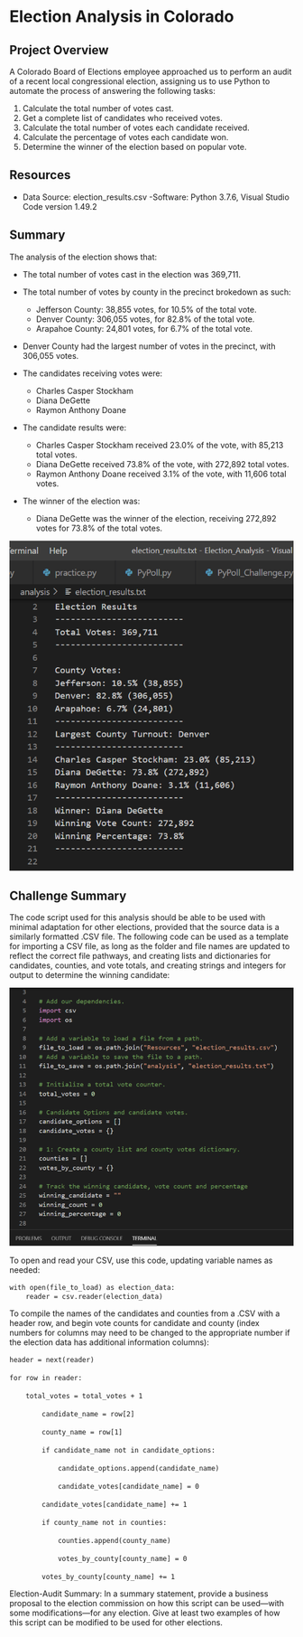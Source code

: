 # Election Analysis in Colorado

## Project Overview
A Colorado Board of Elections employee approached us to perform an audit of a recent local 
congressional election, assigning us to use Python to automate the process of answering the 
following tasks: 

1. Calculate the total number of votes cast.
2. Get a complete list of candidates who received votes.
3. Calculate the total number of votes each candidate received.
4. Calculate the percentage of votes each candidate won.
5. Determine the winner of the election based on popular vote.

## Resources
- Data Source: election_results.csv
-Software: Python 3.7.6, Visual Studio Code version 1.49.2

## Summary
The analysis of the election shows that:
- The total number of votes cast in the election was 369,711.

- The total number of votes by county in the precinct brokedown as such:
	- Jefferson County: 38,855 votes, for 10.5% of the total vote.
	- Denver County: 306,055 votes, for 82.8% of the total vote.
	- Arapahoe County: 24,801 votes, for 6.7% of the total vote.

- Denver County had the largest number of votes in the precinct, with 306,055 votes. 

- The candidates receiving votes were:
	- Charles Casper Stockham
	- Diana DeGette
	- Raymon Anthony Doane

- The candidate results were:
	- Charles Casper Stockham received 23.0% of the vote, with 85,213 total votes.
	- Diana DeGette received 73.8% of the vote, with 272,892 total votes.
	- Raymon Anthony Doane received 3.1% of the vote, with 11,606 total votes. 

- The winner of the election was:
	- Diana DeGette was the winner of the election, receiving 272,892 votes for 73.8% 
	of the total votes. 

![Election Results](https://github.com/greensleeves8/Election_Analysis/blob/master/analysis/Election_Results.png "Election Results")

## Challenge Summary
The code script used for this analysis should be able to be used with minimal adaptation for
other elections, provided that the source data is a similarly formatted .CSV file. The 
following code can be used as a template for importing a CSV file, as long as the folder and
file names are updated to reflect the correct file pathways, and creating lists and dictionaries
for candidates, counties, and vote totals, and creating strings and integers for output to 
determine the winning candidate:

![Import CSV](https://github.com/greensleeves8/Election_Analysis/blob/master/analysis/Code_Screenshot.png "Import CSV")

To open and read your CSV, use this code, updating variable names as needed:

```
with open(file_to_load) as election_data:
    reader = csv.reader(election_data)
```

To compile the names of the candidates and counties from a .CSV with a header row, and begin
vote counts for candidate and county (index numbers for columns may need to be changed to the
appropriate number if the election data has additional information columns):

```
header = next(reader)

for row in reader:

    total_votes = total_votes + 1

        candidate_name = row[2]

        county_name = row[1]

        if candidate_name not in candidate_options:

            candidate_options.append(candidate_name)

            candidate_votes[candidate_name] = 0

        candidate_votes[candidate_name] += 1

       	if county_name not in counties: 
        
            counties.append(county_name)

            votes_by_county[county_name] = 0

        votes_by_county[county_name] += 1
```



Election-Audit Summary: In a summary statement, provide a business proposal to the election 
commission on how this script can be used—with some modifications—for any election. Give at 
least two examples of how this script can be modified to be used for other elections.
